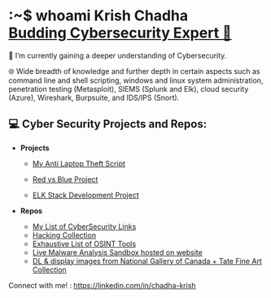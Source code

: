 <h1>:~$ whoami  Krish Chadha <br/><a href="https://github.com/cKtheGrey"> Budding Cybersecurity Expert 🔐 </a></h1>


🌱 I’m currently gaining a deeper understanding of Cybersecurity.

🌐 Wide breadth of knowledge and further depth in certain aspects such as command line and shell scripting, windows and linux system administration, penetration testing (Metasploit), SIEMS (Splunk and Elk), cloud security (Azure), Wireshark, Burpsuite, and IDS/IPS (Snort).

<h2>💻 Cyber Security Projects and Repos:</h2>

- <b>Projects</b>
  - [My Anti Laptop Theft Script](https://github.com/cKtheGrey/Anti-Theft-Laptop-Script)
  
  - [Red vs Blue Project](https://github.com/cKtheGrey/Red-vs-Blue)
  - [ELK Stack Development Project](https://github.com/cKtheGrey/Elk-Project)

- <b>Repos</b>
  - [My List of CyberSecurity Links](https://github.com/cKtheGrey/CybSec-Links/wiki)
  - [Hacking Collection](https://github.com/cKtheGrey/Hacking-Collection)
  - [Exhaustive List of OSINT Tools](https://sizeof.cat/post/osint-resources/) 
  - [Live Malware Analysis Sandbox hosted on website](https://sandbox.anlyz.io/dashboard) 
  - [DL & display images from National Gallery of Canada + Tate Fine Art Collection](https://github.com/cKtheGrey/Fine-Art-Wallpaper-Cycle)
  



Connect with me! : https://linkedin.com/in/chadha-krish

<!--

-->
